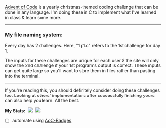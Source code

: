[Advent of Code](https://adventofcode.com/2015/events) is a yearly christmas-themed coding challenge that can be done in any language. I'm doing these in C to implement what I've learned in class & learn some more.

---
### My file naming system:


Every day has 2 challenges. Here, "1 p1.c" refers to the 1st challenge for day 1.

The inputs for these challenges are unique for each user & the site will only show the 2nd challenge if your 1st program's output is correct. These inputs can get quite large so you'll want to store them in files rather than pasting into the terminal. 

---
If you're reading this, you should definitely consider doing these challenges too. Looking at others' implementations after successfully finishing  yours can also help you learn. All the best.

**My Stats:** &nbsp;![](https://img.shields.io/badge/day%20📅-2-blue)&nbsp;	![](https://img.shields.io/badge/stars%20⭐-3-yellow)  

- [ ] automate using [AoC-Badges](https://github.com/J0B10/aoc-badges-action) 